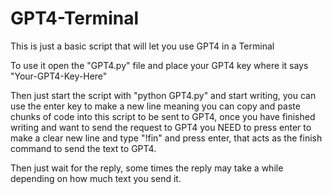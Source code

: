 # GPT4-Terminal
This is just a basic script that will let you use GPT4 in a Terminal

To use it open the "GPT4.py" file and place your GPT4 key where it says "Your-GPT4-Key-Here"

Then just start the script with "python GPT4.py" and start writing, you can use the enter key to make a new line meaning you can copy and paste chunks of code into this script to be sent to GPT4, once you have finished writing and want to send the request to GPT4 you NEED to press enter to make a clear new line and type "!fin" and press enter, that acts as the finish command to send the text to GPT4.

Then just wait for the reply, some times the reply may take a while depending on how much text you send it.
